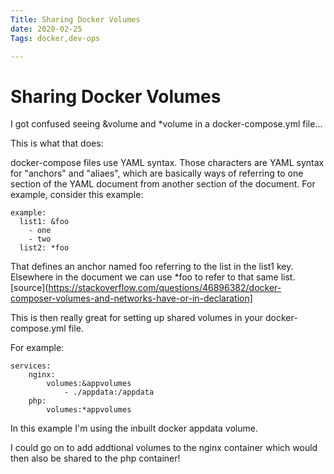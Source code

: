 ```yaml
---
Title: Sharing Docker Volumes
date: 2020-02-25
Tags: docker,dev-ops

---
```


# Sharing Docker Volumes

I got confused seeing &volume and *volume in a docker-compose.yml file...

This is what that does:

docker-compose files use YAML syntax. Those characters are YAML syntax for "anchors" and "aliaes", which are basically ways of referring to one section of the YAML document from another section of the document. For example, consider this example:

```
example:
  list1: &foo
    - one
    - two
  list2: *foo
```

That defines an anchor named foo referring to the list in the list1 key. Elsewhere in the document we can use *foo to refer to that same list. [source](https://stackoverflow.com/questions/46896382/docker-composer-volumes-and-networks-have-or-in-declaration]

This is then really great for setting up shared volumes in your docker-compose.yml file.

For example:

```
services:
    nginx:
        volumes:&appvolumes
            - ./appdata:/appdata
    php:
        volumes:*appvolumes
```

In this example I'm using the inbuilt docker appdata volume.

I could go on to add addtional volumes to the nginx container which would then also be shared to the php container!
